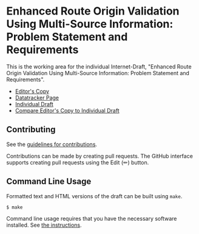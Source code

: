 # Enhanced Route Origin Validation Using Multi-Source Information: Problem Statement and Requirements

This is the working area for the individual Internet-Draft, "Enhanced Route Origin Validation Using Multi-Source Information: Problem Statement and Requirements".

* [Editor's Copy](https://shenglinwh.github.io/psvro/#go.draft-jiang-sidrops-psvro.html)
* [Datatracker Page](https://datatracker.ietf.org/doc/draft-jiang-sidrops-psvro)
* [Individual Draft](https://datatracker.ietf.org/doc/html/draft-jiang-sidrops-psvro)
* [Compare Editor's Copy to Individual Draft](https://shenglinwh.github.io/psvro/#go.draft-jiang-sidrops-psvro.diff)


## Contributing

See the
[guidelines for contributions](https://github.com/shenglinwh/psvro/blob/main/CONTRIBUTING.md).

Contributions can be made by creating pull requests.
The GitHub interface supports creating pull requests using the Edit (✏) button.


## Command Line Usage

Formatted text and HTML versions of the draft can be built using `make`.

```sh
$ make
```

Command line usage requires that you have the necessary software installed.  See
[the instructions](https://github.com/martinthomson/i-d-template/blob/main/doc/SETUP.md).

